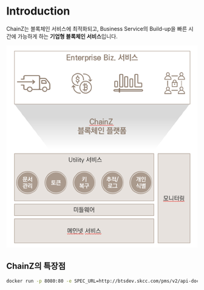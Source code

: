 # Introduction

ChainZ는 블록체인 서비스에 최적화되고, Business Service의 Build-up을 빠른 시간에 가능하게 하는 **기업형 블록체인 서비스**입니다.

![ChainZ &#xD50C;&#xB7AB;&#xD3FC; Architecture](.gitbook/assets/image%20%281%29.png)

## ChainZ의 특장점

```bash
docker run -p 8080:80 -e SPEC_URL=http://btsdev.skcc.com/pms/v2/api-docs?group=provider-management-service-api redocly/redoc
```

